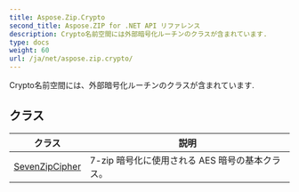```yaml
---
title: Aspose.Zip.Crypto
second_title: Aspose.ZIP for .NET API リファレンス
description: Crypto名前空間には外部暗号化ルーチンのクラスが含まれています.
type: docs
weight: 60
url: /ja/net/aspose.zip.crypto/
---
```

Crypto名前空間には、外部暗号化ルーチンのクラスが含まれています.

## クラス

| クラス | 説明 |
| --- | --- |
| [SevenZipCipher](./sevenzipcipher/) | 7-zip 暗号化に使用される AES 暗号の基本クラス。 |


